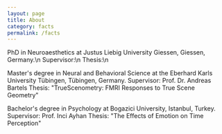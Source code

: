```yaml
---
layout: page
title: About
category: facts
permalink: /facts
---
```


PhD in Neuroaesthetics at Justus Liebig University Giessen, Giessen, Germany.\n
Supervisor:\n
Thesis:\n

Master's degree in Neural and Behavioral Science at the Eberhard Karls University Tübingen, Tübingen, Germany.
Supervisor: Prof. Dr. Andreas Bartels
Thesis: "TrueScenometry: FMRI Responses to True Scene Geometry"

Bachelor's degree in Psychology at Bogazici University, Istanbul, Turkey.
Supervisor: Prof. Inci Ayhan
Thesis: "The Effects of Emotion on Time Perception"
